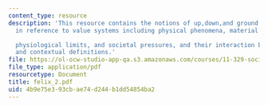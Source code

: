```yaml
---
content_type: resource
description: 'This resource contains the notions of up,down,and ground which are constructed
  in reference to value systems including physical phenomena, material forces,

  physiological limits, and societal pressures, and their interaction begets varying
  and contextual definitions.'
file: https://ol-ocw-studio-app-qa.s3.amazonaws.com/courses/11-329-social-theory-and-the-city-fall-2005/4b9e75e393cbae74d244b1dd54854ba2_felix_2.pdf
file_type: application/pdf
resourcetype: Document
title: felix_2.pdf
uid: 4b9e75e3-93cb-ae74-d244-b1dd54854ba2
---
```

